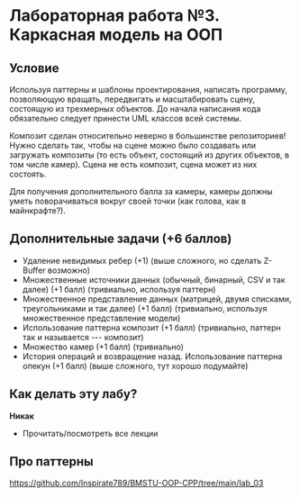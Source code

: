 # Лабораторная работа №3. Каркасная модель на ООП

## Условие
Используя паттерны и шаблоны проектирования, написать программу, позволяющую вращать, передвигать и масштабировать сцену, состоящую из трехмерных объектов. До начала написания кода обязательно следует принести UML классов всей системы.

Композит сделан относительно неверно в большинстве репозиториев! Нужно сделать так, чтобы на сцене можно было создавать или загружать композиты (то есть объект, состоящий из других объектов, в том числе камер). Сцена не есть композит, сцена может из них состоять.

Для получения дополнительного балла за камеры, камеры должны уметь поворачиваться вокруг своей точки (как голова, как в майнкрафте?).

## Дополнительные задачи (+6 баллов)
- Удаление невидимых ребер (+1) (выше сложного, но сделать Z-Buffer возможно)
- Множественные источники данных (обычный, бинарный, CSV и так далее) (+1 балл) (тривиально, используя паттерн)
- Множественное представление данных (матрицей, двумя списками, треугольниками и так далее) (+1 балл) (тривиально, используя множественное представление модели)
- Использование паттерна композит (+1 балл) (тривиально, паттерн так и называется --- композит)
- Множество камер (+1 балл) (тривиально)
- История операций и возвращение назад. Использование паттерна опекун (+1 балл) (выше сложного, тут хорошо подумайте)


## Как делать эту лабу?
**Никак**
- Прочитать/посмотреть все лекции
## Про паттерны
https://github.com/Inspirate789/BMSTU-OOP-CPP/tree/main/lab_03